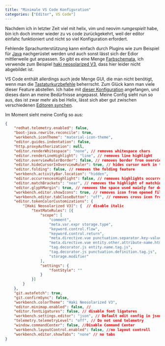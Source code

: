 ```yaml
---
title: "Minimale VS Code Konfiguration"
categories: ["Editor", VS Code"]
---
```

Nachdem ich in letzter Zeit viel mit helix, vim und neovim *rumgespielt* habe, bin ich doch immer wieder zu vs code zurückgekehrt, weil der editor einfahc funktioniert und nicht so viel Konfiguration erfordert.

Fehlende Sprachunterstützung kann einfach durch Plugins wie zum Beispiel für [Java](https://code.visualstudio.com/docs/languages/java) nachgerüstet werden und auch sonst lässt sich der Edior mittlerweile gut anpassen. So gibt es eine Menge [Farbschemata](https://vscodethemes.com/), ich verwende zum Beispiel [haki neosolarized V3](https://vscodethemes.com/e/mathstylish.tokyo-dark-themes/haki-neosolarized-v2?language=javascript), dass hier leider nicht abgebildet ist.

VS Code enthält allerdings auch jede Menge GUI, die man nicht benötigt, wenn man die [Tastaturkurzbefehle](https://code.visualstudio.com/docs/getstarted/keybindings) beherrscht. Zum Glück kann man viele dieser Feature abstellen. Ich habe mit [dieser Konfiguration](https://medium.com/@marciobarrios/minimal-user-interface-for-visual-studio-code-2ab849eb6d8e) angefangen, und dieses dann an meine Bedürfnisse angepasst. Meine Config sieht nun so aus, das ist zwar mehr als bei Helix, lässt sich aber gut zwischen verschiedenen [Editoren synchen](https://code.visualstudio.com/docs/editor/settings-sync).

Im Moment sieht meine Config so aus:

```json
{
    "redhat.telemetry.enabled": false,
    "boot-java.rewrite.reconcile": true,
    "workbench.iconTheme": "material-icon-theme",
    "editor.guides.indentation": false,
    "http.proxyAuthorization": null,
    "editor.renderWhitespace": "none", // removes whitespace chars
    "editor.renderLineHighlight": "line", // removes line highlight
    "editor.overviewRulerBorder": false, // removes border from overview ruler (located on the right, same position as the scrollbar)
    "editor.hideCursorInOverviewRuler": true, // hides cursor mark in the overview ruler
    "editor.folding": false, // removes the folding feature
    "workbench.activityBar.location": "hidden",
    "editor.occurrencesHighlight": false, // removes highlights occurrences (still works when you select a word)
    "editor.matchBrackets": "near", // removes the highlight of matching brackets (I use Subtle Match Brackets extension for this)
    "editor.glyphMargin": true, // removes the space used mainly for debugging indicators
    "workbench.editor.showIcons": true, // removes icon from opened files in tabs
    "workbench.editor.tabCloseButton": "off", // removes cross icon from tabs
    "editor.tokenColorCustomizations": {
        "[Haki Neosolarized V3]": {  // disable italic
            "textMateRules": [{
                "scope": [
                    "comment",
                    "meta.var.expr storage.type",
                    "keyword.control.flow",
                    "keyword.control.return",
                    "meta.directive.vue punctuation.separator.key-value.html",
                    "meta.directive.vue entity.other.attribute-name.html",
                    "tag.decorator.js entity.name.tag.js",
                    "tag.decorator.js punctuation.definition.tag.js",
                    "storage.modifier"
                ],
                "settings": {
                    "fontStyle": ""
                }
            }]
        }
    },
    "git.autofetch": true,
    "git.confirmSync": false,
    "workbench.colorTheme": "Haki Neosolarized V3",
    "editor.minimap.enabled": false, // 
    "editor.fontLigatures": false, // disable font ligatures
    "workbench.settings.editor": "json", // Default edit config in json Editor 
    "telemetry.telemetryLevel": "off", // Do not send telemetry
    "window.commandCenter": false, //Disable Command Center
    "workbench.layoutControl.enabled": false, //no layout controll 
    "workbench.editor.showTabs": "none" // no tabs
}
```
